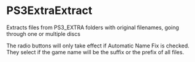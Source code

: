 # PS3ExtraExtract
Extracts files from PS3_EXTRA folders with original filenames, going through one or multiple discs

The radio buttons will only take effect if Automatic Name Fix is checked. They select if the game name will be the suffix or the prefix of all files.
